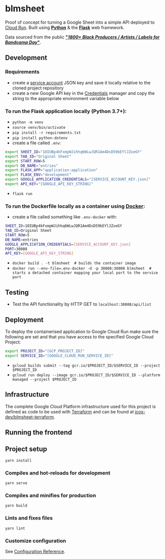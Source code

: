 # blmsheet

Proof of concept for turning a Google Sheet into a simple API deployed to [Cloud Run](https://cloud.google.com/run/). Built using **[Python](https://www.python.org/)** & the **[Flask](https://flask.palletsprojects.com/)** web framework. 

Data sourced from the public **["*1800+ Black Producers / Artists / Labels for Bandcamp Day*"](https://docs.google.com/spreadsheets/d/1OIUBp4kFxmpWJihhq6WLwJQR1Am4DsD59bEYlJZxeGY/edit#gid=0)**.



## Development

### Requirements
- create a [service account](https://cloud.google.com/docs/authentication/getting-started) JSON key and save it locally relative to the cloned project repository
- create a new Google API key in the [Credentials](https://console.developers.google.com/apis/credentials) manager and copy the string to the appropriate environment variable below

### To run the Flask application locally (Python 3.7+):
- `python -m venv`
- `source venv/bin/activate`
- `pip install -r requirements.txt`
- `pip install python-dotenv`
- create a file called `.env`:
```bash
export SHEET_ID="1OIUBp4kFxmpWJihhq6WLwJQR1Am4DsD59bEYlJZxeGY"
export TAB_ID="Original Sheet"
export START_ROW=5
export DB_NAME="entries"
export FLASK_APP="application:application"
export FLASK_ENV="development"
export GOOGLE_APPLICATION_CREDENTIALS="[SERVICE_ACCOUNT_KEY.json]"
export API_KEY="[GOOGLE_API_KEY_STRING]"
```
- `flask run`


### To run the Dockerfile locally as a container using [Docker](https://www.docker.com/):
- create a file called something like `.env-docker` with:
```bash
SHEET_ID=1OIUBp4kFxmpWJihhq6WLwJQR1Am4DsD59bEYlJZxeGY
TAB_ID=Original Sheet
START_ROW=5
DB_NAME=entries
GOOGLE_APPLICATION_CREDENTIALS=[SERVICE_ACCOUNT_KEY.json]
PORT=30808
API_KEY=[GOOGLE_API_KEY_STRING]
```
- `docker build . -t blmsheet  # builds the container image`
- `docker run --env-file=.env-docker -d -p 30808:30808 blmsheet  # starts a detached container mapping your local port to the service port`


## Testing

- Test the API functionality by HTTP GET to `localhost:30808/api/list`


## Deployment

To deploy the containerised application to Google Cloud Run make sure the following are set and that you have access to the specified Google Cloud Project:
```bash
export PROJECT_ID="[GCP_PROJECT_ID]"
export SERVICE_ID="[GOOGLE_CLOUD_RUN_SERVICE_ID]"
```
- `gcloud builds submit --tag gcr.io/$PROJECT_ID/$SERVICE_ID --project $PROJECT_ID`
- `gcloud run deploy --image gcr.io/$PROJECT_ID/$SERVICE_ID --platform managed --project $PROJECT_ID`


## Infrastructure

The complete Google Cloud Platform infrastructure used for this project is defined as code to be used with [Terraform](https://learn.hashicorp.com/terraform) and can be found at [jcox-dev/blmsheet-terraform](https://github.com/jcox-dev/blmsheet-terraform).

## Running the frontend

## Project setup
```
yarn install
```

### Compiles and hot-reloads for development
```
yarn serve
```

### Compiles and minifies for production
```
yarn build
```

### Lints and fixes files
```
yarn lint
```

### Customize configuration
See [Configuration Reference](https://cli.vuejs.org/config/).

